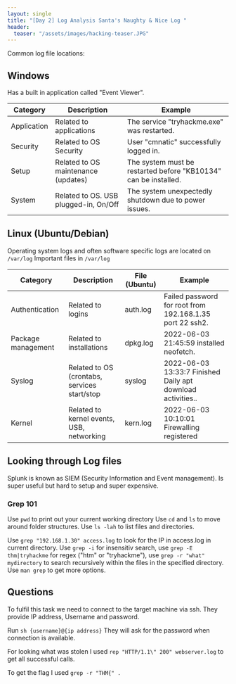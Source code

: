 ```yaml
---
layout: single
title: "[Day 2] Log Analysis Santa's Naughty & Nice Log "
header:
  teaser: "/assets/images/hacking-teaser.JPG"
---
```

 
Common log file locations: 

## Windows 
Has a built in application called "Event Viewer". 

|Category       |Description                            |Example|
|---------------|---------------------------------------|-------|
|Application    |Related to applications                |The service "tryhackme.exe" was restarted.|
|Security       |Related to OS Security                 |User "cmnatic" successfully logged in.|
|Setup          |Related to OS maintenance (updates)    |The system must be restarted before "KB10134" can be installed.|
|System         |Related to OS. USB plugged-in, On/Off  |The system unexpectedly shutdown due to power issues.|

## Linux (Ubuntu/Debian)
Operating system logs and often software specific logs are located on ```/var/log```
Important files in ```/var/log```

|Category           |Description                                    | File (Ubuntu) |Example|
|-------------------|-----------------------------------------------|---------------|-------|
|Authentication     |Related to logins                              |auth.log       |Failed password for root from 192.168.1.35 port 22 ssh2.|
|Package management |Related to installations                       |dpkg.log       |2022-06-03 21:45:59 installed neofetch.|
|Syslog             |Related to OS (crontabs, services start/stop   |syslog         |2022-06-03 13:33:7 Finished Daily apt download activities..|
|Kernel             |Related to kernel events, USB, networking      |kern.log       |2022-06-03 10:10:01 Firewalling registered|

## Looking through Log files
Splunk is known as SIEM (Security Information and Event management).
Is super useful but hard to setup and super expensive.

### Grep 101
Use ```pwd``` to print out your current working directory
Use ```cd``` and ```ls``` to move around folder structures. 
Use ```ls -lah``` to list files and directories. 

Use ```grep "192.168.1.30" access.log``` to look for the IP in access.log in current directory. 
Use ```grep -i``` for insensitiv search, use ```grep -E thm|tryhackme``` for regex ("htm" or "tryhackme"), use ```grep -r "what" mydirectory``` to search recursively within the files in the specified directory. 
Use ```man grep``` to get more options. 

## Questions
To fulfil this task we need to connect to the target machine via ssh. 
They provide IP address, Username and password.

Run ```sh {username}@{ip address}```
They will ask for the password when connection is available.

For looking what was stolen I used
```rep "HTTP/1.1\" 200" webserver.log``` to get all successful calls. 

To get the flag I used ```grep -r "THM{" .```